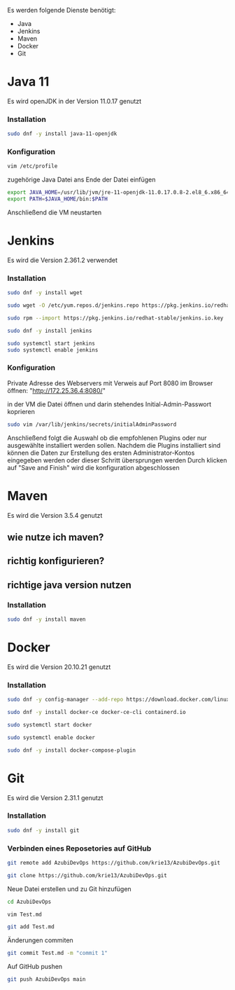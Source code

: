 Es werden folgende Dienste benötigt:
- Java
- Jenkins
- Maven
- Docker
- Git

# Java 11
Es wird openJDK in der Version 11.0.17 genutzt
### Installation
```bash
sudo dnf -y install java-11-openjdk
```

### Konfiguration
```bash
vim /etc/profile
```

zugehörige Java Datei ans Ende der Datei einfügen
```bash
export JAVA_HOME=/usr/lib/jvm/jre-11-openjdk-11.0.17.0.8-2.el8_6.x86_64/
export PATH=$JAVA_HOME/bin:$PATH
```

Anschließend die VM neustarten

# Jenkins
Es wird die Version 2.361.2 verwendet
### Installation
```bash
sudo dnf -y install wget
```

```bash
sudo wget -O /etc/yum.repos.d/jenkins.repo https://pkg.jenkins.io/redhat-stable/jenkins.repo
```

```bash
sudo rpm --import https://pkg.jenkins.io/redhat-stable/jenkins.io.key
```

```bash
sudo dnf -y install jenkins
```

```bash
sudo systemctl start jenkins
sudo systemctl enable jenkins
```

### Konfiguration
Private Adresse des Webservers mit Verweis auf Port 8080 im Browser öffnen:
"http://172.25.36.4:8080/"

in der VM die Datei öffnen und darin stehendes Initial-Admin-Passwort koprieren
```bash
sudo vim /var/lib/jenkins/secrets/initialAdminPassword
```

Anschließend folgt die Auswahl ob die empfohlenen Plugins oder nur ausgewählte installiert werden sollen.
Nachdem die Plugins installiert sind können die Daten zur Erstellung des ersten Administrator-Kontos eingegeben werden oder dieser Schritt übersprungen werden
Durch klicken auf "Save and Finish" wird die konfiguration abgeschlossen

# Maven
Es wird die Version 3.5.4 genutzt

## wie nutze ich maven?
## richtig konfigurieren?
## richtige java version nutzen



### Installation
```bash
sudo dnf -y install maven
```

# Docker
Es wird die Version 20.10.21 genutzt

### Installation
```bash
sudo dnf -y config-manager --add-repo https://download.docker.com/linux/centos/docker-ce.repo
```

```bash
sudo dnf -y install docker-ce docker-ce-cli containerd.io
```

```bash
sudo systemctl start docker
```

```bash
sudo systemctl enable docker
```

```bash
sudo dnf -y install docker-compose-plugin
```

# Git
Es wird die Version 2.31.1 genutzt

### Installation
```bash
sudo dnf -y install git 
```

### Verbinden eines Reposetories auf GitHub
```bash
git remote add AzubiDevOps https://github.com/krie13/AzubiDevOps.git

git clone https://github.com/krie13/AzubiDevOps.git
```
Neue Datei erstellen und zu Git hinzufügen
```bash
cd AzubiDevOps

vim Test.md

git add Test.md
```

Änderungen commiten
```bash
git commit Test.md -m "commit 1"
```

Auf GitHub pushen
```bash
git push AzubiDevOps main
```
